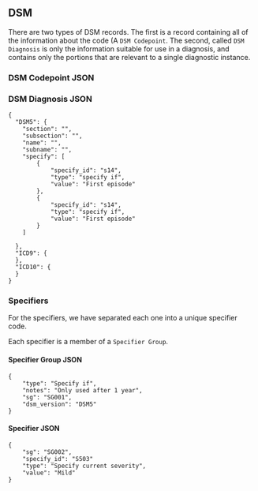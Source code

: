 ## DSM

There are two types of DSM records. The first is a record containing all of the information about the code (A `DSM Codepoint`. The second, called `DSM Diagnosis` is only the information suitable for use in a diagnosis, and contains only the portions that are relevant to a single diagnostic instance.

### DSM Codepoint JSON

### DSM Diagnosis JSON

    {
      "DSM5": {
        "section": "",
        "subsection": "",
        "name": "",
        "subname": "",
        "specify": [
            {
                "specify_id": "s14",
                "type": "specify if",
                "value": "First episode"
            },
            {
                "specify_id": "s14",
                "type": "specify if",
                "value": "First episode"
            }
        ]
        
      },
      "ICD9": {
      },
      "ICD10": {
      }
    }


### Specifiers

For the specifiers, we have separated each one into a unique specifier code.

Each specifier is a member of a `Specifier Group`.

#### Specifier Group JSON

    {
        "type": "Specify if",
        "notes": "Only used after 1 year",
        "sg": "SG001",
        "dsm_version": "DSM5"
    }

#### Specifier JSON

    {
        "sg": "SG002",
        "specify_id": "S503"
        "type": "Specify current severity",
        "value": "Mild"
    }



